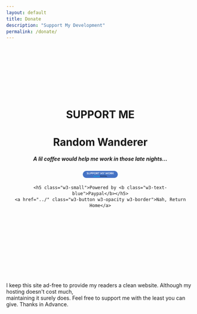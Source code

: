 ```yaml
---
layout: default
title: Donate
description: "Support My Development"
permalink: /donate/
---
```

<header class="w3-panel w3-center w3-opacity" style="padding:128px 16px">
  <h1 class="w3-jumbo">SUPPORT ME</h1>
  <h1 class="w3-xlarge">Random Wanderer</h1>
  <h5>A lil coffee would help me work in those late nights...</h5>
  <div class="w3-padding-16">
    <a href="https://paypal.me/elvistony/"><img src="/assets/img/donate_button_sm.png" alt="Support Now" width="20%"></a>
  </div>

    <h5 class="w3-small">Powered by <b class="w3-text-blue">Paypal</b></h5>
    <a href="../" class="w3-button w3-opacity w3-border">Nah, Return Home</a>

</header>
<p class=" w3-margin w3-center w3-opacity">I keep this site ad-free to provide my readers a clean website. Although my hosting doesn't cost much,
  <br>maintaining it surely does. Feel free to support me with the least you can give. Thanks in Advance.</p>